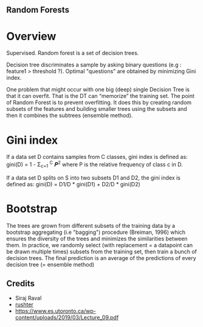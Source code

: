 ## Random Forests

# Overview

Supervised. Random forest is a set of decision trees. 

Decision tree discriminates a sample by asking binary questions (e.g : feature1 > threshold ?).
Optimal "questions" are obtained by minimizing Gini index. 

One problem that might occur with one big (deep) single Decision Tree is that it can overfit. 
That is the DT can “memorize” the training set. The point of Random Forest is to prevent overfitting. 
It does this by creating random subsets of the features and building smaller
trees using the subsets and then it combines the subtrees (ensemble method).

# Gini index

If a data set D contains samples from C classes, gini index is defined as:
gini(D) = 1 - &Sigma;<sub>c=1</sub> <sup>C</sup> 𝑷<sup>2</sup>
where P is the relative frequency of class c in D.

If a data set D splits on S into two subsets D1 and D2, the gini index is defined as:
gini(D) = D1/D * gini(D1) + D2/D * gini(D2)

# Bootstrap 

The trees are grown from different subsets of the training data by a bootstrap aggregating (i.e "bagging") procedure
(Breiman, 1996) which ensures the diversity of the trees and minimizes the similarities between
them. In practice, we randomly select (with replacement = a datapoint can be drawn multiple times) 
subsets from the training set, then train a bunch of decision trees.
The final prediction is an average of the predictions of every decision tree (= ensemble method)


## Credits

* Siraj Raval
* [rushter](https://github.com/rushter)
* https://www.es.utoronto.ca/wp-content/uploads/2019/03/Lecture_09.pdf
